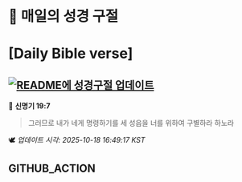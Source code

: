 # 🙏 매일의 성경 구절
# [Daily Bible verse]
## [![README에 성경구절 업데이트](https://github.com/DONGSUKA/first_test/actions/workflows/update-readme-bible.yml/badge.svg)](https://github.com/DONGSUKA/first_test/actions/workflows/update-readme-bible.yml)
<!-- START_BIBLE_VERSE -->
📖 **신명기 19:7**
> 그러므로 내가 네게 명령하기를 세 성읍을 너를 위하여 구별하라 하노라

🕊️ _업데이트 시각: 2025-10-18 16:49:17 KST_
  <!-- END_BIBLE_VERSE -->
## GITHUB_ACTION
